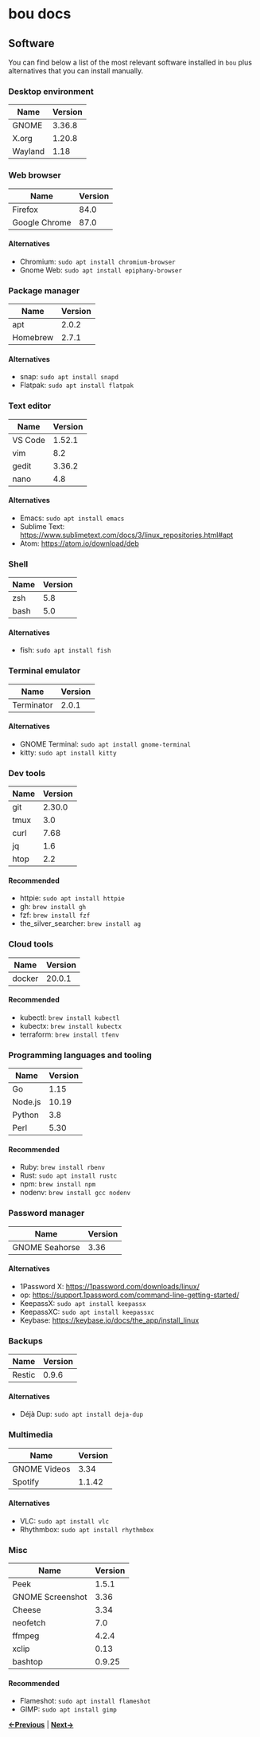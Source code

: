 bou docs
========

Software
--------

You can find below a list of the most relevant software installed in `bou` plus alternatives that you can install manually.

### Desktop environment

| Name | Version |
|---|---|
| GNOME  | 3.36.8  |
| X.org  | 1.20.8 |
| Wayland | 1.18 |

### Web browser

| Name | Version |
|---|---|
| Firefox  | 84.0  |
| Google Chrome  | 87.0 |

#### Alternatives

* Chromium: `sudo apt install chromium-browser`
* Gnome Web: `sudo apt install epiphany-browser`

### Package manager

| Name | Version |
|---|---|
| apt  | 2.0.2  |
| Homebrew  | 2.7.1 |

#### Alternatives

* snap: `sudo apt install snapd`
* Flatpak: `sudo apt install flatpak`

### Text editor

| Name | Version |
|---|---|
| VS Code  | 1.52.1  |
| vim  | 8.2 |
| gedit  | 3.36.2 |
| nano  | 4.8 |

#### Alternatives

* Emacs: `sudo apt install emacs`
* Sublime Text: https://www.sublimetext.com/docs/3/linux_repositories.html#apt
* Atom: https://atom.io/download/deb

### Shell

| Name | Version |
|---|---|
| zsh | 5.8  |
| bash  | 5.0 |

#### Alternatives

* fish: `sudo apt install fish`

### Terminal emulator

| Name | Version |
|---|---|
| Terminator  | 2.0.1  |

#### Alternatives

* GNOME Terminal: `sudo apt install gnome-terminal`
* kitty: `sudo apt install kitty`

### Dev tools

| Name | Version |
|---|---|
| git  | 2.30.0  |
| tmux  | 3.0 |
| curl  | 7.68 |
| jq  | 1.6 |
| htop  | 2.2 |

#### Recommended

* httpie: `sudo apt install httpie`
* gh: `brew install gh`
* fzf: `brew install fzf`
* the_silver_searcher: `brew install ag`

### Cloud tools

| Name | Version |
|---|---|
| docker  | 20.0.1 |

#### Recommended

* kubectl: `brew install kubectl`
* kubectx: `brew install kubectx`
* terraform: `brew install tfenv`

### Programming languages and tooling

| Name | Version |
|---|---|
| Go  | 1.15 |
| Node.js  | 10.19 |
| Python | 3.8 |
| Perl  | 5.30 |

#### Recommended

* Ruby: `brew install rbenv`
* Rust: `sudo apt install rustc`
* npm: `brew install npm`
* nodenv: `brew install gcc nodenv`

### Password manager

| Name | Version |
|---|---|
| GNOME Seahorse | 3.36 |

#### Alternatives

* 1Password X: https://1password.com/downloads/linux/
* op: https://support.1password.com/command-line-getting-started/
* KeepassX: `sudo apt install keepassx`
* KeepassXC: `sudo apt install keepassxc`
* Keybase: https://keybase.io/docs/the_app/install_linux

### Backups

| Name | Version |
|---|---|
| Restic | 0.9.6 |

#### Alternatives

* Déjà Dup: `sudo apt install deja-dup`

### Multimedia

| Name | Version |
|---|---|
| GNOME Videos | 3.34 |
| Spotify | 1.1.42 |

#### Alternatives

* VLC: `sudo apt install vlc`
* Rhythmbox: `sudo apt install rhythmbox`

### Misc

| Name | Version |
|---|---|
| Peek | 1.5.1 |
| GNOME Screenshot | 3.36 |
| Cheese | 3.34 |
| neofetch | 7.0 |
| ffmpeg |4.2.4 |
| xclip | 0.13 |
| bashtop | 0.9.25 |

#### Recommended

* Flameshot: `sudo apt install flameshot`
* GIMP: `sudo apt install gimp`

**[←Previous](usage.md)** | **[Next→](screenshots.md)**
